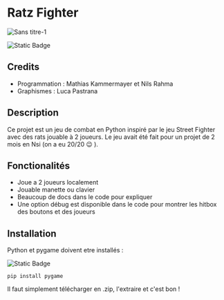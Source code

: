 # Ratz Fighter

![Sans titre-1](https://github.com/Fallhicory/Ratz-Fighter/assets/84321793/49b33dbe-7d17-4d51-9658-d973353eab9e)

![Static Badge](https://img.shields.io/badge/:badgeContent)

## Credits
* Programmation : Mathias Kammermayer et Nils Rahma
* Graphismes : Luca Pastrana


## Description
Ce projet est un jeu de combat en Python inspiré par le jeu Street Fighter avec des rats jouable à 2 joueurs. Le jeu avait été fait pour un projet de 2 mois en Nsi (on a eu 20/20 :wink: ).

## Fonctionalités

- Joue a 2 joueurs localement
- Jouable manette ou clavier
- Beaucoup de docs dans le code pour expliquer
- Une option débug est disponible dans le code pour montrer les hitbox des boutons et des joueurs

## Installation

Python et pygame doivent etre installés : 

![Static Badge](https://img.shields.io/badge/:badgeContent)

```
pip install pygame
```

Il faut simplement télécharger en .zip, l'extraire et c'est bon !



